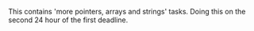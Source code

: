 This contains 'more pointers, arrays and strings' tasks.
Doing this on the second 24 hour of the first deadline.

